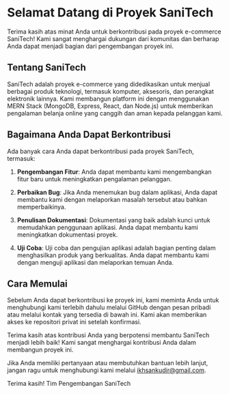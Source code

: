 
# Selamat Datang di Proyek SaniTech

Terima kasih atas minat Anda untuk berkontribusi pada proyek e-commerce SaniTech! Kami sangat menghargai dukungan dari komunitas dan berharap Anda dapat menjadi bagian dari pengembangan proyek ini.

## Tentang SaniTech

SaniTech adalah proyek e-commerce yang didedikasikan untuk menjual berbagai produk teknologi, termasuk komputer, aksesoris, dan perangkat elektronik lainnya. Kami membangun platform ini dengan menggunakan MERN Stack (MongoDB, Express, React, dan Node.js) untuk memberikan pengalaman belanja online yang canggih dan aman kepada pelanggan kami.

## Bagaimana Anda Dapat Berkontribusi

Ada banyak cara Anda dapat berkontribusi pada proyek SaniTech, termasuk:

1. **Pengembangan Fitur**: Anda dapat membantu kami mengembangkan fitur baru untuk meningkatkan pengalaman pelanggan.

2. **Perbaikan Bug**: Jika Anda menemukan bug dalam aplikasi, Anda dapat membantu kami dengan melaporkan masalah tersebut atau bahkan memperbaikinya.

3. **Penulisan Dokumentasi**: Dokumentasi yang baik adalah kunci untuk memudahkan penggunaan aplikasi. Anda dapat membantu kami meningkatkan dokumentasi proyek.

4. **Uji Coba**: Uji coba dan pengujian aplikasi adalah bagian penting dalam menghasilkan produk yang berkualitas. Anda dapat membantu kami dengan menguji aplikasi dan melaporkan temuan Anda.

## Cara Memulai

Sebelum Anda dapat berkontribusi ke proyek ini, kami meminta Anda untuk menghubungi kami terlebih dahulu melalui GitHub dengan pesan pribadi atau melalui kontak yang tersedia di bawah ini. Kami akan memberikan akses ke repositori privat ini setelah konfirmasi.


Terima kasih atas kontribusi Anda yang berpotensi membantu SaniTech menjadi lebih baik! Kami sangat menghargai kontribusi Anda dalam membangun proyek ini.

Jika Anda memiliki pertanyaan atau membutuhkan bantuan lebih lanjut, jangan ragu untuk menghubungi kami melalui [ikhsankudir@gmail.com](mailto:ikhsankudir@gmail.com).

Terima kasih!
Tim Pengembangan SaniTech